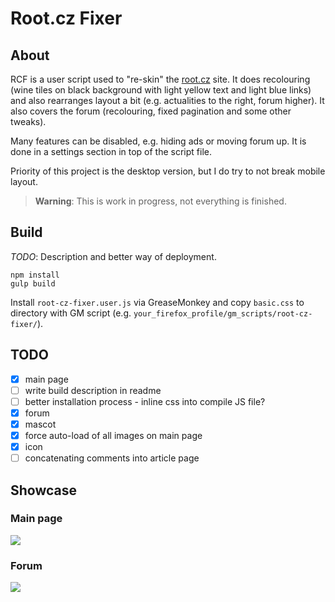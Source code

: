# Root.cz Fixer

## About

RCF is a user script used to "re-skin" the [root.cz](http://root.cz) site.
It does recolouring (wine tiles on black background with light yellow text and light blue links) and also rearranges layout a bit (e.g. actualities to the right, forum higher). It also covers the forum (recolouring, fixed pagination and some other tweaks).

Many features can be disabled, e.g. hiding ads or moving forum up. It is done in a settings section in top of the script file.

Priority of this project is the desktop version, but I do try to not break mobile layout.

> **Warning**: This is work in progress, not everything is finished.


## Build

*TODO*: Description and better way of deployment.

```
npm install
gulp build
```
Install `root-cz-fixer.user.js` via GreaseMonkey and copy `basic.css` to directory with GM script (e.g. `your_firefox_profile/gm_scripts/root-cz-fixer/`).


## TODO

* [x] main page
* [ ] write build description in readme
* [ ] better installation process - inline css into compile JS file?
* [x] forum
* [x] mascot
* [x] force auto-load of all images on main page
* [x] icon
* [ ] concatenating comments into article page

## Showcase

### Main page
![](http://i.imgur.com/gq4E76R.png)

### Forum
![](http://i.imgur.com/6hJWNV6.png)
